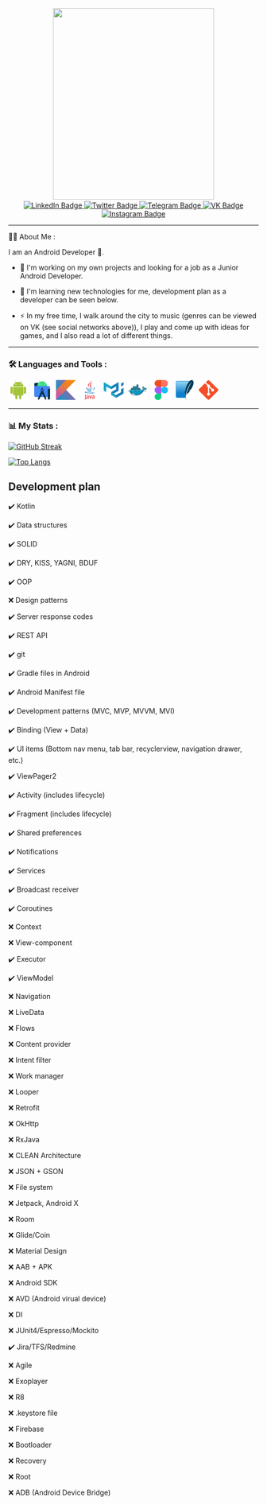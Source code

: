 <div id="header" align="center">
  <div align="center">
    <img src="https://media.giphy.com/media/yxicUANit7fTdEdZgr/giphy.gif" width="324" height="385"/>
  </div>
  <div id="badges">  
    <a href="https://www.linkedin.com/in/e1ko0o/">
      <img src="https://img.shields.io/badge/LinkedIn-darkblue?style=for-the-badge&logo=linkedin&logoColor=white" alt="LinkedIn Badge"/>
    </a>
    <a href="https://twitter.com/E1ko0o">
      <img src="https://img.shields.io/badge/Twitter-blue?style=for-the-badge&logo=twitter&logoColor=white" alt="Twitter Badge"/>
    </a>
    <a href="https://t.me/E1ko0o">
      <img src="https://img.shields.io/badge/telegram-blue?style=for-the-badge&logo=telegram&logoColor=white" alt="Telegram Badge"/>
    </a>
    <a href="https://vk.com/e1ko0o">
      <img src="https://img.shields.io/badge/vk-blue?style=for-the-badge&logo=vk&logoColor=white" alt="VK Badge"/>
    </a>    
    <a href="https://www.instagram.com/e1ko0o/">
      <img src="https://img.shields.io/badge/Instagram-red?style=for-the-badge&logo=instagram&logoColor=white" alt="Instagram Badge"/>
    </a>
  </div>
</div>

---

:technologist: About Me :

I am an Android Developer :iphone:.
- :telescope: I'm working on my own projects and looking for a job as a Junior Android Developer.

- :monocle_face: I'm learning new technologies for me, development plan as a developer can be seen below.

- :zap: In my free time, I walk around the city to music (genres can be viewed on VK (see social networks above)), I play and come up with ideas for games, and I also read a lot of different things.


---

### :hammer_and_wrench: Languages and Tools :
<div>
  <img src="https://github.com/devicons/devicon/blob/master/icons/android/android-original.svg" title="Android" alt="Android" width="40" height="40"/>&nbsp;
  <img src="https://github.com/devicons/devicon/blob/master/icons/androidstudio/androidstudio-original.svg" title="Android Studio" alt="Android Studio" width="40" height="40"/>&nbsp;
  <img src="https://github.com/devicons/devicon/blob/master/icons/kotlin/kotlin-original.svg" title="Kotlin" alt="Kotlin" width="40" height="40"/>&nbsp;
  <img src="https://github.com/devicons/devicon/blob/master/icons/java/java-original-wordmark.svg" title="Java" alt="Java" width="40" height="40"/>&nbsp;
  <img src="https://github.com/devicons/devicon/blob/master/icons/materialui/materialui-original.svg" title="Material UI" alt="Material UI" width="40" height="40"/>&nbsp;
  <img src="https://github.com/devicons/devicon/blob/master/icons/docker/docker-original.svg" title="Docker" alt="Docker " width="40" height="40"/>&nbsp;
  <img src="https://github.com/devicons/devicon/blob/master/icons/figma/figma-original.svg"  title="Figma" alt="Figma" width="40" height="40"/>&nbsp;
  <img src="https://github.com/devicons/devicon/blob/master/icons/sqlite/sqlite-original.svg" title="SQLite"  alt="SQLite" width="40" height="40"/>&nbsp;
  <img src="https://github.com/devicons/devicon/blob/master/icons/git/git-original.svg" title="Git" **alt="Git" width="40" height="40"/>
</div>

---

### :bar_chart: My Stats :
[![GitHub Streak](http://github-readme-streak-stats.herokuapp.com?user=e1ko0o&theme=dark&background=000000)](https://git.io/streak-stats)

[![Top Langs](https://github-readme-stats.vercel.app/api/top-langs/?username=e1ko0o&layout=compact&theme=vision-friendly-dark)](https://github.com/anuraghazra/github-readme-stats)


## Development plan
:heavy_check_mark: Kotlin

:heavy_check_mark: Data structures

:heavy_check_mark: SOLID

:heavy_check_mark: DRY, KISS, YAGNI, BDUF

:heavy_check_mark: OOP

:x: Design patterns

:heavy_check_mark: Server response codes

:heavy_check_mark: REST API

:heavy_check_mark: git

:heavy_check_mark: Gradle files in Android

:heavy_check_mark: Android Manifest file

:heavy_check_mark: Development patterns (MVC, MVP, MVVM, MVI)

:heavy_check_mark: Binding (View + Data)

:heavy_check_mark: UI items (Bottom nav menu, tab bar, recyclerview, navigation drawer, etc.)

:heavy_check_mark: ViewPager2

:heavy_check_mark: Activity (includes lifecycle)

:heavy_check_mark: Fragment (includes lifecycle)

:heavy_check_mark: Shared preferences

:heavy_check_mark: Notifications

:heavy_check_mark: Services

:heavy_check_mark: Broadcast receiver

:heavy_check_mark: Coroutines

:x: Context

:x: View-component

:heavy_check_mark: Executor

:heavy_check_mark: ViewModel

:x: Navigation

:x: LiveData

:x: Flows

:x: Content provider

:x: Intent filter

:x: Work manager

:x: Looper

:x: Retrofit

:x: OkHttp

:x: RxJava

:x: CLEAN Architecture 

:x: JSON + GSON

:x: File system

:x: Jetpack, Android X

:x: Room

:x: Glide/Coin

:x: Material Design

:x: AAB + APK

:x: Android SDK

:x: AVD (Android virual device)

:x: DI

:x: JUnit4/Espresso/Mockito

:heavy_check_mark: Jira/TFS/Redmine

:x: Agile

:x: Exoplayer

:x: R8

:x: .keystore file

:x: Firebase

:x: Bootloader

:x: Recovery

:x: Root

:x: ADB (Android Device Bridge)
